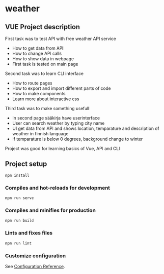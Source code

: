# weather

## VUE Project description

First task was to test API with free weather API service
  - How to get data from API
  - How to change API calls
  - How to show data in webpage
  - First task is tested on main page

Second task was to learn CLI interface
  - How to route pages
  - How to export and import different parts of code
  - How to make components
  - Learn more about interactive css

Third task was to make something usefull
  - In second page sääkirja have userinterface
  - User can search weather by typing city name
  - UI get data from API and shows location, temparature and description of weather in finnish language
  - If temparature is below 0 degrees, background change to winter

Project was good for learning basics of Vue, API and CLI

## Project setup
```
npm install
```

### Compiles and hot-reloads for development
```
npm run serve
```

### Compiles and minifies for production
```
npm run build
```

### Lints and fixes files
```
npm run lint
```

### Customize configuration
See [Configuration Reference](https://cli.vuejs.org/config/).
